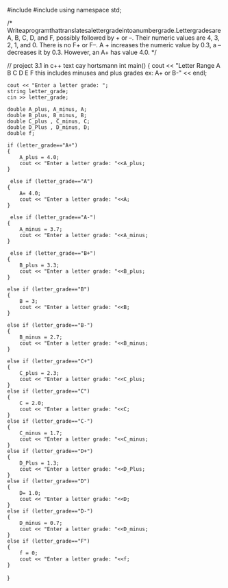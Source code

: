 #include <iostream>
#include <string>
using namespace std;

/*
Writeaprogramthattranslatesalettergradeintoanumbergrade.Lettergradesare A, B, C, D, and F, 
possibly followed by + or –. 
Their numeric values are 4, 3, 2, 1, and 0. 
There is no F+ or F–. A + increases the numeric value by 0.3, a – decreases it by 0.3. 
However, an A+ has value 4.0.
*/

// project 3.1 in c++ text cay hortsmann
int main()
{
    cout << "Letter Range A B C D E F this includes minuses and plus grades ex: A+ or B-" << endl;
    
    cout << "Enter a letter grade: ";
    string letter_grade;
    cin >> letter_grade;

    double A_plus, A_minus, A;
    double B_plus, B_minus, B;
    double C_plus , C_minus, C;
    double D_Plus , D_minus, D;
    double f;

    if (letter_grade=="A+")
    {
        A_plus = 4.0;
        cout << "Enter a letter grade: "<<A_plus;
    }
    
     else if (letter_grade=="A")
    {
        A= 4.0;
        cout << "Enter a letter grade: "<<A;
    }

     else if (letter_grade=="A-")
    {
        A_minus = 3.7;
        cout << "Enter a letter grade: "<<A_minus;
    }

     else if (letter_grade=="B+")
    {
        B_plus = 3.3;
        cout << "Enter a letter grade: "<<B_plus;
    }

    else if (letter_grade=="B")
    {
        B = 3;
        cout << "Enter a letter grade: "<<B;
    }

    else if (letter_grade=="B-")
    {
        B_minus = 2.7;
        cout << "Enter a letter grade: "<<B_minus;
    }

    else if (letter_grade=="C+")
    {
        C_plus = 2.3;
        cout << "Enter a letter grade: "<<C_plus;
    }
    else if (letter_grade=="C")
    {
        C = 2.0;
        cout << "Enter a letter grade: "<<C;
    }
    else if (letter_grade=="C-")
    {
        C_minus = 1.7;
        cout << "Enter a letter grade: "<<C_minus;
    }
    else if (letter_grade=="D+")
    {
        D_Plus = 1.3;
        cout << "Enter a letter grade: "<<D_Plus;
    }
    else if (letter_grade=="D")
    {
        D= 1.0;
        cout << "Enter a letter grade: "<<D;
    }
    else if (letter_grade=="D-")
    {
        D_minus = 0.7;
        cout << "Enter a letter grade: "<<D_minus;
    }
    else if (letter_grade=="F")
    {
        f = 0;
        cout << "Enter a letter grade: "<<f;
    }
    

    


    


    


    


    









}

